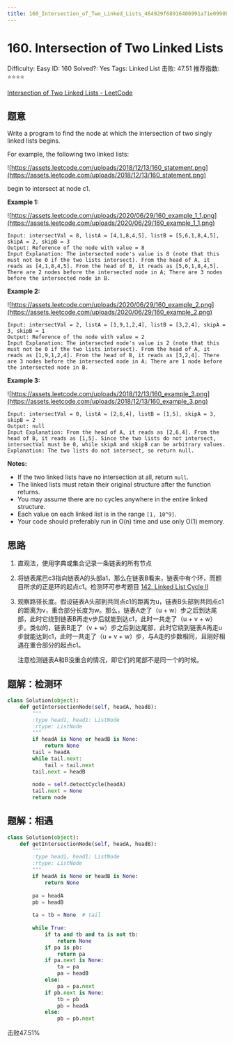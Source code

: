 ```yaml
---
title: 160_Intersection_of_Two_Linked_Lists_464929f68916406991a71e0990b0794f
---
```


# 160. Intersection of Two Linked Lists

Difficulty: Easy
ID: 160
Solved?: Yes
Tags: Linked List
击败: 47.51
推荐指数: ⭐⭐⭐⭐

[Intersection of Two Linked Lists - LeetCode](https://leetcode.com/problems/intersection-of-two-linked-lists/)

## 题意

Write a program to find the node at which the intersection of two singly linked lists begins.

For example, the following two linked lists:

![https://assets.leetcode.com/uploads/2018/12/13/160_statement.png](https://assets.leetcode.com/uploads/2018/12/13/160_statement.png)

begin to intersect at node c1.

**Example 1:**

![https://assets.leetcode.com/uploads/2020/06/29/160_example_1_1.png](https://assets.leetcode.com/uploads/2020/06/29/160_example_1_1.png)

```
Input: intersectVal = 8, listA = [4,1,8,4,5], listB = [5,6,1,8,4,5], skipA = 2, skipB = 3
Output: Reference of the node with value = 8
Input Explanation: The intersected node's value is 8 (note that this must not be 0 if the two lists intersect). From the head of A, it reads as [4,1,8,4,5]. From the head of B, it reads as [5,6,1,8,4,5]. There are 2 nodes before the intersected node in A; There are 3 nodes before the intersected node in B.
```

**Example 2:**

![https://assets.leetcode.com/uploads/2020/06/29/160_example_2.png](https://assets.leetcode.com/uploads/2020/06/29/160_example_2.png)

```
Input: intersectVal = 2, listA = [1,9,1,2,4], listB = [3,2,4], skipA = 3, skipB = 1
Output: Reference of the node with value = 2
Input Explanation: The intersected node's value is 2 (note that this must not be 0 if the two lists intersect). From the head of A, it reads as [1,9,1,2,4]. From the head of B, it reads as [3,2,4]. There are 3 nodes before the intersected node in A; There are 1 node before the intersected node in B.

```

**Example 3:**

![https://assets.leetcode.com/uploads/2018/12/13/160_example_3.png](https://assets.leetcode.com/uploads/2018/12/13/160_example_3.png)

```
Input: intersectVal = 0, listA = [2,6,4], listB = [1,5], skipA = 3, skipB = 2
Output: null
Input Explanation: From the head of A, it reads as [2,6,4]. From the head of B, it reads as [1,5]. Since the two lists do not intersect, intersectVal must be 0, while skipA and skipB can be arbitrary values.
Explanation: The two lists do not intersect, so return null.
```

**Notes:**

- If the two linked lists have no intersection at all, return `null`.
- The linked lists must retain their original structure after the function returns.
- You may assume there are no cycles anywhere in the entire linked structure.
- Each value on each linked list is in the range `[1, 10^9]`.
- Your code should preferably run in O(n) time and use only O(1) memory.

## 思路

1. 直观法，使用字典或集合记录一条链表的所有节点
2. 将链表尾巴c3指向链表A的头部a1，那么在链表B看来，链表中有个环，而题目所求的正是环的起点c1。检测环可参考题目 [142. Linked List Cycle II](142%20Linked%20List%20Cycle%20II%20783e2528b51f4ab282c57205eb6324b4.md)
3. 观察路径长度。假设链表A头部到共同点c1的距离为u，链表B头部到共同点c1的距离为v，重合部分长度为w。那么，链表A走了（u + w）步之后到达尾部，此时它绕到链表B再走v步后就能到达c1，此时一共走了（u + v + w）步。类似的，链表B走了（v + w）步之后到达尾部，此时它绕到链表A再走u步就能达到c1，此时一共走了（u + v + w）步，与A走的步数相同，且刚好相遇在重合部分的起点c1。
    
    注意检测链表A和B没重合的情况，即它们的尾部不是同一个的时候。
    

## 题解：检测环

```python
class Solution(object):
    def getIntersectionNode(self, headA, headB):
        """
        :type head1, head1: ListNode
        :rtype: ListNode
        """
        if headA is None or headB is None:
            return None
        tail = headA
        while tail.next:
            tail = tail.next
        tail.next = headB
        
        node = self.detectCycle(headA)
        tail.next = None
        return node
```

## 题解：相遇

```python
class Solution(object):
    def getIntersectionNode(self, headA, headB):
        """
        :type head1, head1: ListNode
        :rtype: ListNode
        """
        if headA is None or headB is None:
            return None
        
        pa = headA
        pb = headB
        
        ta = tb = None  # tail
        
        while True:
            if ta and tb and ta is not tb:
                return None
            if pa is pb:
                return pa
            if pa.next is None:
                ta = pa
                pa = headB
            else:
                pa = pa.next
            if pb.next is None:
                tb = pb
                pb = headA
            else:
                pb = pb.next
```

击败47.51%
